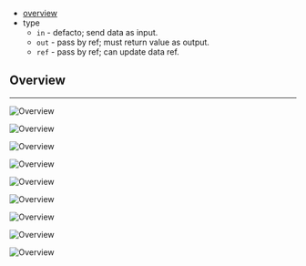 * [overview](#overview)
* type
	* `in` - defacto; send data as input.
	* `out` - pass by ref; must return value as output.
	* `ref` - pass by ref; can update data ref.

## Overview <a name="overview"></a>

---

![Overview](_asset/img/0.png)

![Overview](_asset/img/1.png)

![Overview](_asset/img/2.png)

![Overview](_asset/img/3.png)

![Overview](_asset/img/4.png)

![Overview](_asset/img/5.png)

![Overview](_asset/img/6.png)

![Overview](_asset/img/7.png)

![Overview](_asset/img/8.png)